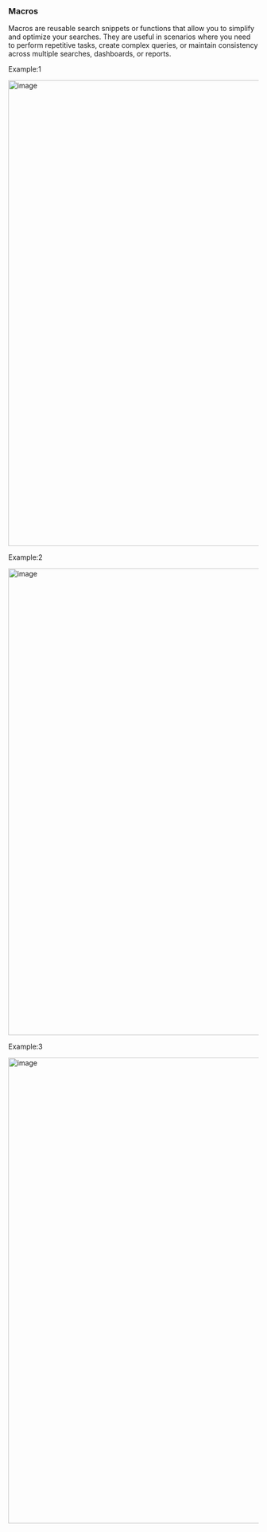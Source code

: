 ### Macros

Macros are reusable search snippets or functions that allow you to simplify and optimize your searches. They are useful in scenarios where you need to perform repetitive tasks, create complex queries, or maintain consistency across multiple searches, dashboards, or reports.

Example:1

<img width="936" alt="image" src="https://github.com/user-attachments/assets/99e0eb30-33fb-4b31-afe9-03bca2f27bad" />

Example:2

<img width="938" alt="image" src="https://github.com/user-attachments/assets/54a7a103-636b-437e-9c00-9db7c7b0ec75" />

Example:3

<img width="936" alt="image" src="https://github.com/user-attachments/assets/7f7b8951-2c92-4fa5-bed5-ccc2d3974b02" />
